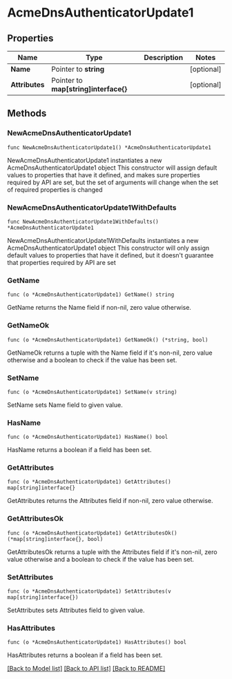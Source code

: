 # AcmeDnsAuthenticatorUpdate1

## Properties

Name | Type | Description | Notes
------------ | ------------- | ------------- | -------------
**Name** | Pointer to **string** |  | [optional] 
**Attributes** | Pointer to **map[string]interface{}** |  | [optional] 

## Methods

### NewAcmeDnsAuthenticatorUpdate1

`func NewAcmeDnsAuthenticatorUpdate1() *AcmeDnsAuthenticatorUpdate1`

NewAcmeDnsAuthenticatorUpdate1 instantiates a new AcmeDnsAuthenticatorUpdate1 object
This constructor will assign default values to properties that have it defined,
and makes sure properties required by API are set, but the set of arguments
will change when the set of required properties is changed

### NewAcmeDnsAuthenticatorUpdate1WithDefaults

`func NewAcmeDnsAuthenticatorUpdate1WithDefaults() *AcmeDnsAuthenticatorUpdate1`

NewAcmeDnsAuthenticatorUpdate1WithDefaults instantiates a new AcmeDnsAuthenticatorUpdate1 object
This constructor will only assign default values to properties that have it defined,
but it doesn't guarantee that properties required by API are set

### GetName

`func (o *AcmeDnsAuthenticatorUpdate1) GetName() string`

GetName returns the Name field if non-nil, zero value otherwise.

### GetNameOk

`func (o *AcmeDnsAuthenticatorUpdate1) GetNameOk() (*string, bool)`

GetNameOk returns a tuple with the Name field if it's non-nil, zero value otherwise
and a boolean to check if the value has been set.

### SetName

`func (o *AcmeDnsAuthenticatorUpdate1) SetName(v string)`

SetName sets Name field to given value.

### HasName

`func (o *AcmeDnsAuthenticatorUpdate1) HasName() bool`

HasName returns a boolean if a field has been set.

### GetAttributes

`func (o *AcmeDnsAuthenticatorUpdate1) GetAttributes() map[string]interface{}`

GetAttributes returns the Attributes field if non-nil, zero value otherwise.

### GetAttributesOk

`func (o *AcmeDnsAuthenticatorUpdate1) GetAttributesOk() (*map[string]interface{}, bool)`

GetAttributesOk returns a tuple with the Attributes field if it's non-nil, zero value otherwise
and a boolean to check if the value has been set.

### SetAttributes

`func (o *AcmeDnsAuthenticatorUpdate1) SetAttributes(v map[string]interface{})`

SetAttributes sets Attributes field to given value.

### HasAttributes

`func (o *AcmeDnsAuthenticatorUpdate1) HasAttributes() bool`

HasAttributes returns a boolean if a field has been set.


[[Back to Model list]](../README.md#documentation-for-models) [[Back to API list]](../README.md#documentation-for-api-endpoints) [[Back to README]](../README.md)


